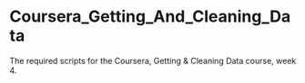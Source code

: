 # Coursera_Getting_And_Cleaning_Data
The required scripts for the Coursera, Getting &amp; Cleaning Data course, week 4.
